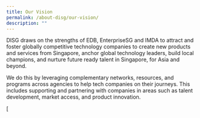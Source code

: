```yaml
---
title: Our Vision
permalink: /about-disg/our-vision/
description: ""
---
```

DISG draws on the strengths of EDB, EnterpriseSG and IMDA to attract and foster globally competitive technology companies to create new products and services from Singapore, anchor global technology leaders, build local champions, and nurture future ready talent in Singapore, for Asia and beyond.

We do this by leveraging complementary networks, resources, and programs across agencies to help tech companies on their journeys. This includes supporting and partnering with companies in areas such as talent development, market access, and product innovation. 

[
